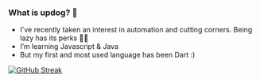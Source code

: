 ### What is updog? 👋

- I've recently taken an interest in automation and cutting corners. Being lazy has its perks 🤷‍♂️
- I’m learning Javascript & Java
- But my first and most used language has been Dart :)

<!--[![Anurag's GitHub stats-Dark](https://github-readme-stats.vercel.app/api?username=nnhoang215&show_icons=true&theme=dark#gh-dark-mode-only)](https://github.com/anuraghazra/github-readme-stats#gh-dark-mode-only)
[![Anurag's GitHub stats-Light](https://github-readme-stats.vercel.app/api?username=nnhoang215&show_icons=true&theme=default#gh-light-mode-only)](https://github.com/anuraghazra/github-readme-stats#gh-light-mode-only)-->

[![GitHub Streak](https://streak-stats.demolab.com/?user=nnhoang215&theme=dark&border_radius=56)](https://git.io/streak-stats)
